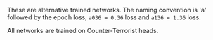 These are alternative trained networks. The naming convention is 'a' followed by the epoch loss; `a036 = 0.36` loss and `a136 = 1.36` loss.

All networks are trained on Counter-Terrorist heads.
